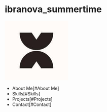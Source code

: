 # ibranova_summertime

![MyImage](assets/marcy.jpeg)

- About Me[#About Me]
- Skills[#Skills]
- Projects[#Projects] 
- Contact[#Contact]

